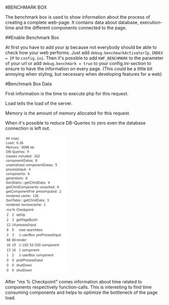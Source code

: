 #BENCHMARK BOX

The benchmark box is used to show information about the process of creating a complete web-page. 
It contains data about database, execution-time and the different components connected to the page.

##Enable Benchmark Box

At first you have to add your ip because not everybody should be able to check how your web performs. 
Just add `debug.benchmarkActivatorIp.INDEX = IP` to `config.ini`.
Then it's possible to add `KWF_BENCHMARK` to the parameter of your url or add `debug.benchmark = true` to your config.ini-section to ensure to have the 
information on every page. (This could be a little bit annoying when styling, but necessary when developing features for a web)

#Benchmark Box Data

First information is the time to execute php for this request.      

Load tells the load of the server.

Memory is the amount of memory allocated for this request.

When it's possible to reduce DB-Queries to zero even the database connection is left out.

![Screenshot](img/benchmark.png)

After "ms % Checkpoint" comes information about time related to components respectively function-calls. 
This is interesting to find time consuming components and helps to optimize the bottleneck of the page load.

